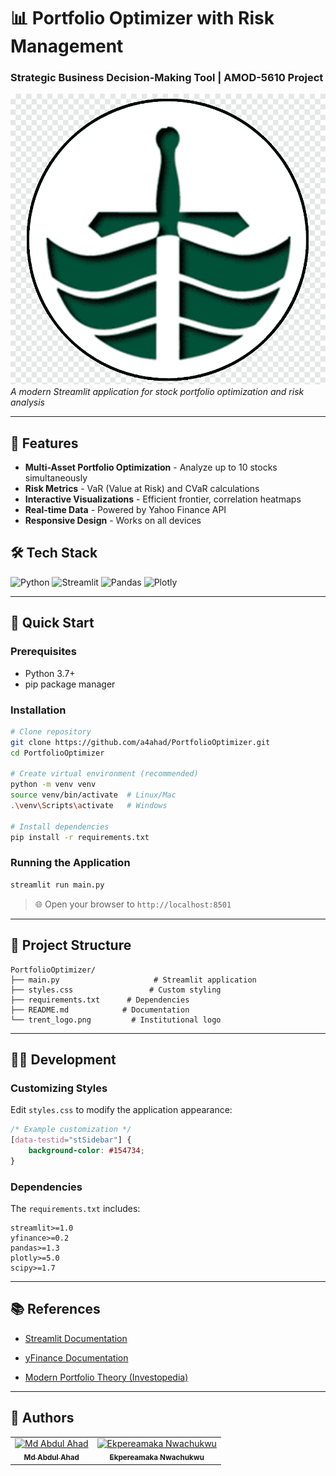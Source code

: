 # 📊 Portfolio Optimizer with Risk Management
### Strategic Business Decision-Making Tool | AMOD-5610 Project

![Streamlit App Preview](trent_logo.png)  
*A modern Streamlit application for stock portfolio optimization and risk analysis*

---

## 🌟 Features
- **Multi-Asset Portfolio Optimization** - Analyze up to 10 stocks simultaneously
- **Risk Metrics** - VaR (Value at Risk) and CVaR calculations
- **Interactive Visualizations** - Efficient frontier, correlation heatmaps
- **Real-time Data** - Powered by Yahoo Finance API
- **Responsive Design** - Works on all devices

## 🛠️ Tech Stack
![Python](https://img.shields.io/badge/Python-3.7+-3776AB?logo=python&logoColor=white)
![Streamlit](https://img.shields.io/badge/Streamlit-FF4B4B?logo=streamlit&logoColor=white)
![Pandas](https://img.shields.io/badge/Pandas-1.3+-150458?logo=pandas&logoColor=white)
![Plotly](https://img.shields.io/badge/Plotly-5.0+-3F4F75?logo=plotly&logoColor=white)

---

## 🚀 Quick Start

### Prerequisites
- Python 3.7+
- pip package manager

### Installation
```bash
# Clone repository
git clone https://github.com/a4ahad/PortfolioOptimizer.git
cd PortfolioOptimizer

# Create virtual environment (recommended)
python -m venv venv
source venv/bin/activate  # Linux/Mac
.\venv\Scripts\activate   # Windows

# Install dependencies
pip install -r requirements.txt
```


### Running the Application

```bash
streamlit run main.py
```

> 🌐 Open your browser to `http://localhost:8501`

---

## 📂 Project Structure
```
PortfolioOptimizer/
├── main.py                     # Streamlit application
├── styles.css                 # Custom styling
├── requirements.txt      # Dependencies
├── README.md            # Documentation
└── trent_logo.png         # Institutional logo
```
---

## 🧑‍💻 Development

### Customizing Styles

Edit `styles.css` to modify the application appearance:


```css
/* Example customization */
[data-testid="stSidebar"] {
    background-color: #154734;
}
```
### Dependencies

The `requirements.txt` includes:
```
streamlit>=1.0
yfinance>=0.2
pandas>=1.3
plotly>=5.0
scipy>=1.7
```

---

## 📚 References

- [Streamlit Documentation](https://docs.streamlit.io/)
    
- [yFinance Documentation](https://aroussi.com/post/python-yahoo-finance)
    
- [Modern Portfolio Theory (Investopedia)](https://www.investopedia.com/terms/m/modernportfoliotheory.asp)
    

---

## 👥 Authors

<table>
  <tr>
    <td align="center">
      <a href="https://github.com/a4ahad">
        <img src="https://github.com/a4ahad.png" width="100px;" alt="Md Abdul Ahad"/>
        <br />
        <sub><b>Md Abdul Ahad</b></sub>
      </a>
    </td>
    <td align="center">
      <a href="https://github.com/ekpereamaka">
        <img src="https://github.com/ekpereamaka.png" width="100px;" alt="Ekpereamaka Nwachukwu"/>
        <br />
        <sub><b>Ekpereamaka Nwachukwu</b></sub>
      </a>
    </td>
  </tr>
</table>
